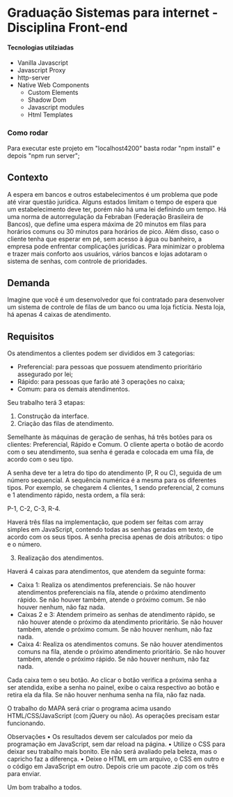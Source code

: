 # Graduação Sistemas para internet - Disciplina Front-end
#### Tecnologias utilziadas

- Vanilla Javascript
- Javascript Proxy
- http-server
- Native Web Components
  - Custom Elements
  - Shadow Dom
  - Javascript modules
  - Html Templates

### Como rodar

Para executar este projeto em "localhost4200" basta rodar "npm install" e depois "npm run server";

## Contexto

A espera em bancos e outros estabelecimentos é um problema que pode até virar questão jurídica. Alguns estados limitam o tempo de espera que um estabelecimento deve ter, porém não há uma lei definindo um tempo. Há uma norma de autorregulação da Febraban (Federação Brasileira de Bancos), que define uma espera máxima de 20 minutos em filas para horários comuns ou 30 minutos para horários de pico. Além disso, caso o cliente tenha que esperar em pé, sem acesso à água ou banheiro, a empresa pode enfrentar complicações jurídicas. Para minimizar o problema e trazer mais conforto aos usuários, vários bancos e lojas adotaram o sistema de senhas, com controle de prioridades.

## Demanda

Imagine que você é um desenvolvedor que foi contratado para desenvolver um sistema de controle de filas de um banco ou uma loja fictícia. Nesta loja, há apenas 4 caixas de atendimento.

## Requisitos

Os atendimentos a clientes podem ser divididos em 3 categorias:

- Preferencial: para pessoas que possuem atendimento prioritário assegurado por lei;
- Rápido: para pessoas que farão até 3 operações no caixa;
- Comum: para os demais atendimentos.

Seu trabalho terá 3 etapas:

1. Construção da interface.
2. Criação das filas de atendimento.

Semelhante às máquinas de geração de senhas, há três botões para os clientes: Preferencial, Rápido e Comum. O cliente aperta o botão de acordo com o seu atendimento, sua senha é gerada e colocada em uma fila, de acordo com o seu tipo.

A senha deve ter a letra do tipo do atendimento (P, R ou C), seguida de um número sequencial. A sequência numérica é a mesma para os diferentes tipos. Por exemplo, se chegarem 4 clientes, 1 sendo preferencial, 2 comuns e 1 atendimento rápido, nesta ordem, a fila será:

P-1, C-2, C-3, R-4.

Haverá três filas na implementação, que podem ser feitas com array simples em JavaScript, contendo todas as senhas geradas em texto, de acordo com os seus tipos. A senha precisa apenas de dois atributos: o tipo e o número.

3. Realização dos atendimentos.

Haverá 4 caixas para atendimentos, que atendem da seguinte forma:

- Caixa 1: Realiza os atendimentos preferenciais. Se não houver atendimentos preferenciais na fila, atende o próximo atendimento rápido. Se não houver também, atende o próximo comum. Se não houver nenhum, não faz nada.
- Caixas 2 e 3: Atendem primeiro as senhas de atendimento rápido, se não houver atende o próximo da atendimento prioritário. Se não houver também, atende o próximo comum. Se não houver nenhum, não faz nada.
- Caixa 4: Realiza os atendimentos comuns. Se não houver atendimentos comuns na fila, atende o próximo atendimento prioritário. Se não houver também, atende o próximo rápido. Se não houver nenhum, não faz nada.

Cada caixa tem o seu botão. Ao clicar o botão verifica a próxima senha a ser atendida, exibe a senha no painel, exibe o caixa respectivo ao botão e retira ela da fila. Se não houver nenhuma senha na fila, não faz nada.

O trabalho do MAPA será criar o programa acima usando HTML/CSS/JavaScript (com jQuery ou não). As operações precisam estar funcionando.

Observações
• Os resultados devem ser calculados por meio da programação em JavaScript, sem dar reload na página.
• Utilize o CSS para deixar seu trabalho mais bonito. Ele não será avaliado pela beleza, mas o capricho faz a diferença.
• Deixe o HTML em um arquivo, o CSS em outro e o código em JavaScript em outro. Depois crie um pacote .zip com os três para enviar.

Um bom trabalho a todos.
